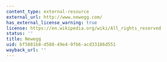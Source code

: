 ```yaml
---
content_type: external-resource
external_url: http://www.newegg.com/
has_external_license_warning: true
license: https://en.wikipedia.org/wiki/All_rights_reserved
status: ''
title: Newegg
uid: bf5881b8-d588-49e4-9fb6-acd33186d551
wayback_url: ''
---
```


